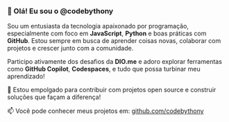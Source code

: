 ### 👋 Olá! Eu sou o @codebythony

Sou um entusiasta da tecnologia apaixonado por programação, especialmente com foco em **JavaScript**, **Python** e boas práticas com **GitHub**. Estou sempre em busca de aprender coisas novas, colaborar com projetos e crescer junto com a comunidade.

Participo ativamente dos desafios da **DIO.me** e adoro explorar ferramentas como **GitHub Copilot**, **Codespaces**, e tudo que possa turbinar meu aprendizado!

🚀 Estou empolgado para contribuir com projetos open source e construir soluções que façam a diferença!

📫 Você pode conhecer meus projetos em: [github.com/codebythony](https://github.com/codebythony)
